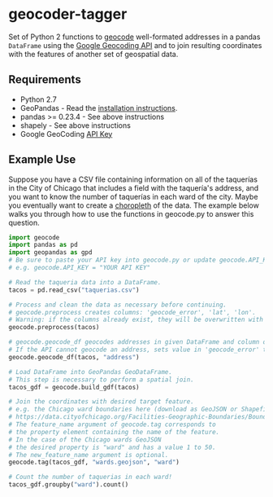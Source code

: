 # geocoder-tagger
Set of Python 2 functions to [geocode](https://en.wikipedia.org/wiki/Geocoding) well-formated addresses in a pandas `DataFrame` using the [Google Geocoding API](https://developers.google.com/maps/documentation/geocoding/start) and to join resulting coordinates with the features of another set of geospatial data.

## Requirements
* Python 2.7
* GeoPandas - Read the [installation instructions](http://geopandas.org/install.html).
* pandas >= 0.23.4 - See above instructions
* shapely - See above instructions
* Google GeoCoding [API Key](https://developers.google.com/maps/documentation/geocoding/get-api-key)

## Example Use
Suppose you have a CSV file containing information on all of the taquerías in the City of Chicago that includes a field with the taquería's address, and you want to know the number of taquerías in each ward of the city. Maybe you eventually want to create a [choropleth](https://en.wikipedia.org/wiki/Choropleth_map) of the data. The example below walks you through how to use the functions in geocode.py to answer this question.
```python
import geocode
import pandas as pd
import geopandas as gpd
# Be sure to paste your API key into geocode.py or update geocode.API_KEY now.
# e.g. geocode.API_KEY = "YOUR API KEY"

# Read the taqueria data into a DataFrame.
tacos = pd.read_csv("taquerias.csv")

# Process and clean the data as necessary before continuing.
# geocode.preprocess creates columns: 'geocode_error', 'lat', 'lon'.
# Warning: if the columns already exist, they will be overwritten with an empty string.
geocode.preprocess(tacos)

# geocode.geocode_df geocodes addresses in given DataFrame and column one row at a time.
# If the API cannot geocode an address, sets value in 'geocode_error' to True.
geocode.geocode_df(tacos, "address")

# Load DataFrame into GeoPandas GeoDataFrame.
# This step is necessary to perform a spatial join.
tacos_gdf = geocode.build_gdf(tacos)

# Join the coordinates with desired target feature.
# e.g. the Chicago ward boundaries here (download as GeoJSON or Shapefile):
# https://data.cityofchicago.org/Facilities-Geographic-Boundaries/Boundaries-Wards-2015-/sp34-6z76
# The feature_name argument of geocode.tag corresponds to 
# the property element containing the name of the feature.
# In the case of the Chicago wards GeoJSON
# the desired property is "ward" and has a value 1 to 50.
# The new_feature_name argument is optional.
geocode.tag(tacos_gdf, "wards.geojson", "ward")

# Count the number of taquerias in each ward!
tacos_gdf.groupby("ward").count()
```
